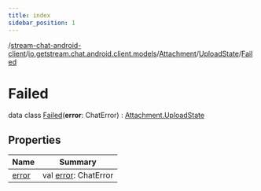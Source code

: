 ```yaml
---
title: index
sidebar_position: 1
---
```

/[stream-chat-android-client](../../../../index.md)/[io.getstream.chat.android.client.models](../../../index.md)/[Attachment](../../index.md)/[UploadState](../index.md)/[Failed](index.md)  
  
  
  
# Failed  
data class [Failed](index.md)(**error**: ChatError) : [Attachment.UploadState](../index.md)  
  
## Properties  
  
|  Name |  Summary | 
|---|---|
| <a name="io.getstream.chat.android.client.models/Attachment.UploadState.Failed/error/#/PointingToDeclaration/"></a>[error](error.md)| <a name="io.getstream.chat.android.client.models/Attachment.UploadState.Failed/error/#/PointingToDeclaration/"></a>val [error](error.md): ChatError|

